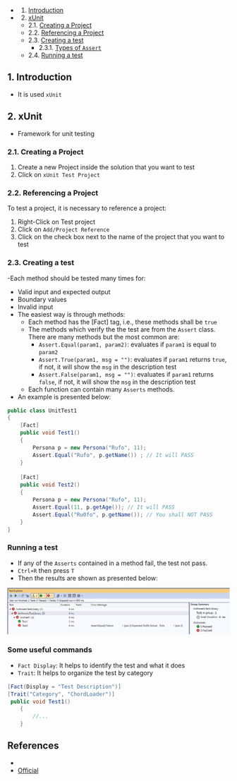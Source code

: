 <!-- vscode-markdown-toc -->
* 1. [Introduction](#Introduction)
* 2. [xUnit](#xUnit)
	* 2.1. [Creating a Project](#CreatingaProject)
	* 2.2. [Referencing a Project](#ReferencingaProject)
	* 2.3. [Creating a test](#Creatingatest)
		* 2.3.1. [Types of `Assert`](#TypesofAssert)
	* 2.4. [Running a test](#Runningatest)

<!-- vscode-markdown-toc-config
	numbering=true
	autoSave=true
	/vscode-markdown-toc-config -->
<!-- /vscode-markdown-toc -->

##  1. <a name='Introduction'></a>Introduction
- It is used `xUnit`


##  2. <a name='xUnit'></a>xUnit
- Framework for unit testing


###  2.1. <a name='CreatingaProject'></a>Creating a Project
1. Create a new Project inside the solution that you want to test
2. Click on `xUnit Test Project`

###  2.2. <a name='ReferencingaProject'></a>Referencing a Project
To test a project, it is necessary to reference a project:
1. Right-Click on Test project  
2. Click on `Add/Project Reference`
3. Click on the check box next to the name of the project that you want to test


###  2.3. <a name='Creatingatest'></a>Creating a test
-Each method should be tested many times for:
   - Valid input and expected output
   - Boundary values
   - Invalid input
- The easiest way is through methods:
  - Each method has the [Fact] tag, i.e., these methods shall be `true`
  - The methods which verify the the test are from the `Assert` class. There are many methods but the most common are:
    - `Assert.Equal(param1, param2)`: evaluates if `param1` is equal to `param2`
    - `Assert.True(param1, msg = "")`: evaluates if `param1` returns `true`, if not, it will show the `msg` in the description test
    - `Assert.False(param1, msg = "")`: evaluates if `param1` returns `false`, if not, it will show the `msg` in the description test
  - Each function can contain many `Asserts` methods. 
 - An example is presented below:

``` cs
public class UnitTest1
{
    [Fact]
    public void Test1()
    {
        Persona p = new Persona("Rufo", 11);
        Assert.Equal("Rufo", p.getName()) ; // It will PASS
    }

    [Fact]
    public void Test2()
    {
        Persona p = new Persona("Rufo", 11);
        Assert.Equal(11, p.getAge()); // It will PASS
        Assert.Equal("Ru0fo", p.getName()); // You shall NOT PASS
    }
}
```

### Running a test
- If any of the `Asserts` contained in a method fail, the test not pass.
- `Ctrl+R` then press `T`
- Then the results are shown as presented below:

![Test](/ComputerScience/Microsoft/NetCore/uploads/Testing001.PNG)

### Some useful commands
- `Fact Display`: It helps to identify the test and what it does
- `Trait`: It helps to organize the test by category


``` cs
[Fact(Display = "Test Description")]
[Trait("Category", "ChordLoader")]
 public void Test1()
    {
        //...
    }
```


## References
- [](https://hamidmosalla.com/category/xunit/)
- [Official](https://xunit.net/docs/getting-started/netcore/visual-studio)